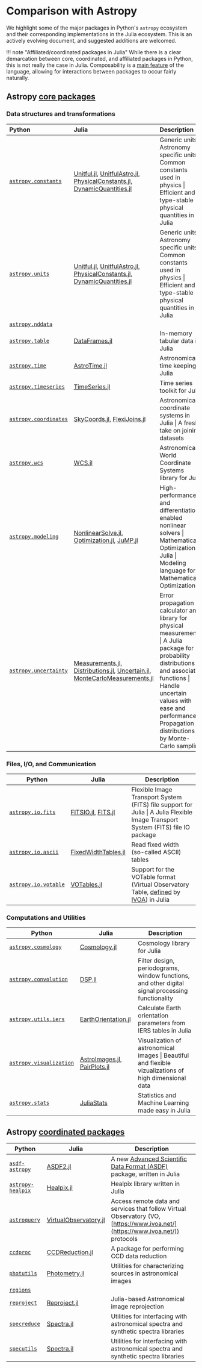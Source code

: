 # Comparison with Astropy

We highlight some of the major packages in Python's `astropy` ecosystem and their corresponding implementations in the Julia ecosystem. This is an actively evolving document, and suggested additions are welcomed.

!!! note "Affiliated/coordinated packages in Julia"
    While there is a clear demarcation between core, coordinated, and affiliated packages in Python, this is not really the case in Julia. Composability is a [main feature](https://julialang.org/) of the language, allowing for interactions between packages to occur fairly naturally. 

## Astropy [core packages](https://docs.astropy.org/en/stable/index_user_docs.html)

### Data structures and transformations

| Python | Julia | Description     |
| :----- | :---- | :-------- |
| [`astropy.constants`](https://docs.astropy.org/en/stable/constants/index.html) | [Unitful.jl](https://painterqubits.github.io/Unitful.jl/stable/), [UnitfulAstro.jl](https://juliaastro.org/UnitfulAstro/stable/), [PhysicalConstants.jl](https://juliaphysics.github.io/PhysicalConstants.jl/stable/), [DynamicQuantities.jl](https://ai.damtp.cam.ac.uk/dynamicquantities/stable) | Generic units \| Astronomy specific units \| Common constants used in physics \| Efficient and type-stable physical quantities in Julia |
| [`astropy.units`](https://docs.astropy.org/en/stable/units/index.html) | [Unitful.jl](https://painterqubits.github.io/Unitful.jl/stable/), [UnitfulAstro.jl](https://juliaastro.org/UnitfulAstro/stable/), [PhysicalConstants.jl](https://juliaphysics.github.io/PhysicalConstants.jl/stable/), [DynamicQuantities.jl](https://ai.damtp.cam.ac.uk/dynamicquantities/stable) | Generic units \| Astronomy specific units \| Common constants used in physics \| Efficient and type-stable physical quantities in Julia |
| [`astropy.nddata`](https://docs.astropy.org/en/stable/nddata/index.html) | | |
| [`astropy.table`](https://docs.astropy.org/en/stable/table/index.html) | [DataFrames.jl](https://juliadata.github.io/DataFrames.jl/stable/) | In-memory tabular data in Julia |
| [`astropy.time`](https://docs.astropy.org/en/stable/time/index.html) | [AstroTime.jl](https://juliaastro.org/AstroTime/stable/) | Astronomical time keeping in Julia |
| [`astropy.timeseries`](https://docs.astropy.org/en/stable/timeseries/index.html) | [TimeSeries.jl](https://juliastats.org/TimeSeries.jl/stable/) | Time series toolkit for Julia |
| [`astropy.coordinates`](https://docs.astropy.org/en/stable/coordinates/index.html) | [SkyCoords.jl](https://juliaastro.org/SkyCoords/stable/), [FlexiJoins.jl](https://github.com/JuliaAPlavin/FlexiJoins.jl) | Astronomical coordinate systems in Julia \| A fresh take on joining datasets |
| [`astropy.wcs`](https://docs.astropy.org/en/stable/wcs/index.html) | [WCS.jl](https://juliaastro.org/WCS/stable/) | Astronomical World Coordinate Systems library for Julia |
| [`astropy.modeling`](https://docs.astropy.org/en/stable/modeling/index.html) | [NonlinearSolve.jl](https://docs.sciml.ai/NonlinearSolve/stable/), [Optimization.jl](https://docs.sciml.ai/Optimization/stable/), [JuMP.jl](http://jump.dev/JuMP.jl/) | High-performance and differentiation-enabled nonlinear solvers \| Mathematical Optimization in Julia \| Modeling language for Mathematical Optimization |
| [`astropy.uncertainty`](https://docs.astropy.org/en/stable/uncertainty/index.html) | [Measurements.jl](https://juliaphysics.github.io/Measurements.jl/stable/), [Distributions.jl](https://juliastats.github.io/Distributions.jl/stable/), [Uncertain.jl](https://github.com/JuliaAPlavin/Uncertain.jl), [MonteCarloMeasurements.jl](https://baggepinnen.github.io/MonteCarloMeasurements.jl/stable/) | Error propagation calculator and library for physical measurements \| A Julia package for probability distributions and associated functions \| Handle uncertain values with ease and performance! \| Propagation of distributions by Monte-Carlo sampling |

### Files, I/O, and Communication

| Python    | Julia   | Description    |
| -------- | -------- | -------- |
| [`astropy.io.fits`](https://docs.astropy.org/en/stable/io/fits/index.html) | [FITSIO.jl](https://juliaastro.org/FITSIO/stable/), [FITS.jl](https://github.com/barrettp/FITS.jl) | Flexible Image Transport System (FITS) file support for Julia \| A Julia Flexible Image Transport System (FITS) file IO package |
| [`astropy.io.ascii`](https://docs.astropy.org/en/stable/io/ascii/index.html) | [FixedWidthTables.jl](https://github.com/JuliaAPlavin/FixedWidthTables.jl) | Read fixed width (so-called ASCII) tables |
| [`astropy.io.votable`](https://docs.astropy.org/en/stable/io/votable/index.html) | [VOTables.jl](https://github.com/JuliaAPlavin/VOTables.jl) | Support for the VOTable format (Virtual Observatory Table, [defined](https://www.ivoa.net/documents/VOTable/) by [IVOA](https://www.ivoa.net/)) in Julia |

### Computations and Utilities

| Python    | Julia   | Description    |
| -------- | -------- | -------- |
| [`astropy.cosmology`](https://docs.astropy.org/en/stable/cosmology/index.html) | [Cosmology.jl](https://juliaastro.org/Cosmology/stable/) | Cosmology library for Julia |
| [`astropy.convolution`](https://docs.astropy.org/en/stable/convolution/index.html) | [DSP.jl](https://docs.juliadsp.org/stable/contents/) | Filter design, periodograms, window functions, and other digital signal processing functionality |
| [`astropy.utils.iers`](https://docs.astropy.org/en/stable/utils/iers.html) | [EarthOrientation.jl](https://juliaastro.github.io/EarthOrientation/stable) | Calculate Earth orientation parameters from IERS tables in Julia |
| [`astropy.visualization`](https://docs.astropy.org/en/stable/visualization/index.html) | [AstroImages.jl](https://juliaastro.org/AstroImages/stable/), [PairPlots.jl](https://sefffal.github.io/PairPlots.jl/dev/) | Visualization of astronomical images \| Beautiful and flexible vizualizations of high dimensional data |
| [`astropy.stats`](https://docs.astropy.org/en/stable/stats/index.html) | [JuliaStats](https://juliastats.org/)| Statistics and Machine Learning made easy in Julia |

## Astropy [coordinated packages](https://www.astropy.org/affiliated/#coordinated-package-list)

| Python    | Julia   | Description    |
| -------- | -------- | -------- |
| [`asdf-astropy`](https://asdf-astropy.readthedocs.io/en/latest/) | [ASDF2.jl](https://github.com/eschnett/ASDF2.jl) | A new [Advanced Scientific Data Format (ASDF)](https://asdf-standard.readthedocs.io/en/latest/index.html) package, written in Julia |
| [`astropy-healpix`](https://astropy-healpix.readthedocs.io/) | [Healpix.jl](https://ziotom78.github.io/Healpix.jl/stable) | Healpix library written in Julia |
| [`astroquery`](https://astroquery.readthedocs.io/) | [VirtualObservatory.jl](https://github.com/JuliaAPlavin/VirtualObservatory.jl) | Access remote data and services that follow Virtual Observatory (VO, [https://www.ivoa.net/](https://www.ivoa.net/)) protocols |
| [`ccdproc`](https://ccdproc.readthedocs.io/) | [CCDReduction.jl](https://juliaastro.github.io/CCDReduction/stable) | A package for performing CCD data reduction |
| [`photutils`](https://photutils.readthedocs.io/) | [Photometry.jl](https://juliaastro.github.io/Photometry/stable) | Utilities for characterizing sources in astronomical images |
| [`regions`](https://astropy-regions.readthedocs.io/) | | |
| [`reproject`](https://reproject.readthedocs.io/) | [Reproject.jl](https://github.com/JuliaAstro/Reproject.jl) | Julia-based Astronomical image reprojection |
| [`specreduce`](https://specreduce.readthedocs.io/) | [Spectra.jl](https://github.com/JuliaAstro/Spectra.jl) | Utilities for interfacing with astronomical spectra and synthetic spectra libraries |
| [`specutils`](https://specutils.readthedocs.io/) | [Spectra.jl](https://github.com/JuliaAstro/Spectra.jl) | Utilities for interfacing with astronomical spectra and synthetic spectra libraries |
